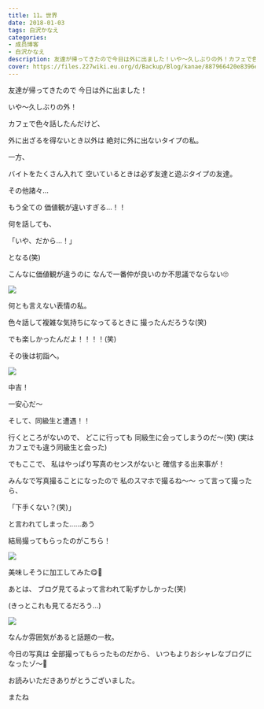 ```yaml
---
title: 11。世界
date: 2018-01-03
tags: 白沢かなえ
categories: 
- 成员博客
- 白沢かなえ
description: 友達が帰ってきたので今日は外に出ました！いや〜久しぶりの外！カフェで色々話したんだけど、外に出ざるを得ないとき以外は絶対に外に出ないタイプの私。...
cover: https://files.227wiki.eu.org/d/Backup/Blog/kanae/887966420e8396ee3222b7bfc0133.png 
---
```








友達が帰ってきたので
今日は外に出ました！

いや〜久しぶりの外！







カフェで色々話したんだけど、





外に出ざるを得ないとき以外は
絶対に外に出ないタイプの私。

一方、

バイトをたくさん入れて
空いているときは必ず友達と遊ぶタイプの友達。






その他諸々…

もう全ての
価値観が違いすぎる…！！






何を話しても、

「いや、だから…！」

となる(笑)




こんなに価値観が違うのに
なんで一番仲が良いのか不思議でならない🙄




![](https://files.227wiki.eu.org/d/Backup/Blog/kanae/887966420e8396ee3222b7bfc0133.png)




何とも言えない表情の私。

色々話して複雑な気持ちになってるときに
撮ったんだろうな(笑)



でも楽しかったんだよ！！！！(笑)













その後は初詣へ。



![](https://files.227wiki.eu.org/d/Backup/Blog/kanae/887966420e8396ee3222b7bfc0133-01.jpg)



中吉！

一安心だ〜









そして、同級生と遭遇！！

行くところがないので、
どこに行っても
同級生に会ってしまうのだ〜(笑)
(実はカフェでも違う同級生と会った)







でもここで、
私はやっぱり写真のセンスがないと
確信する出来事が！




みんなで写真撮ることになったので
私のスマホで撮るね〜〜 って言って撮ったら、

「下手くない？(笑)」

と言われてしまった……あう




結局撮ってもらったのがこちら！

![](https://files.227wiki.eu.org/d/Backup/Blog/kanae/887966420e8396ee3222b7bfc0133-02.jpg)



美味しそうに加工してみた😋🍴







あとは、
ブログ見てるよって言われて恥ずかしかった(笑)

(きっとこれも見てるだろう…)










![](https://files.227wiki.eu.org/d/Backup/Blog/kanae/887966420e8396ee3222b7bfc0133-03.jpg)



なんか雰囲気があると話題の一枚。






今日の写真は
全部撮ってもらったものだから、
いつもよりおシャレなブログになったゾ〜🐶







お読みいただきありがとうございました。

またね


